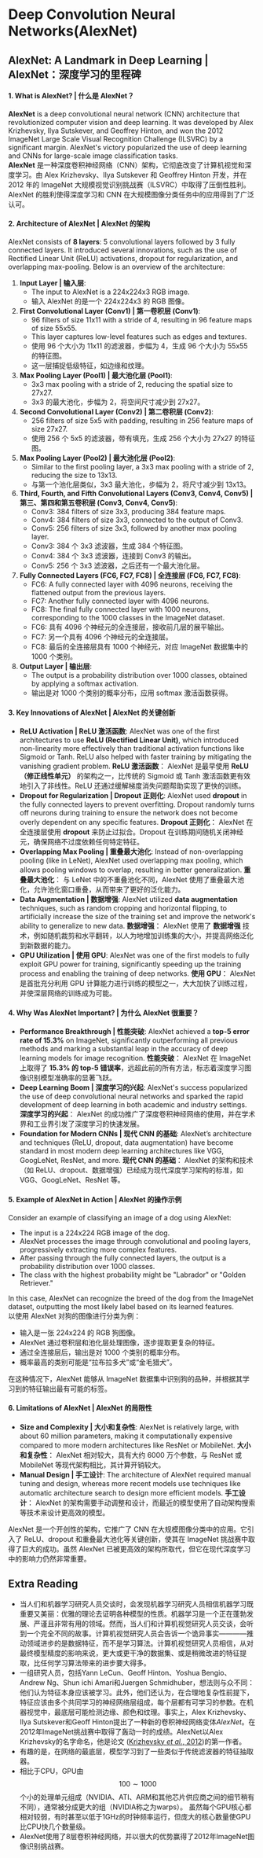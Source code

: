 # Deep Convolution Neural Networks(AlexNet)

## AlexNet: A Landmark in Deep Learning | AlexNet：深度学习的里程碑

#### 1. **What is AlexNet? | 什么是 AlexNet？**

**AlexNet** is a deep convolutional neural network (CNN) architecture that revolutionized computer vision and deep learning. It was developed by Alex Krizhevsky, Ilya Sutskever, and Geoffrey Hinton, and won the 2012 ImageNet Large Scale Visual Recognition Challenge (ILSVRC) by a significant margin. AlexNet's victory popularized the use of deep learning and CNNs for large-scale image classification tasks.\
**AlexNet** 是一种深度卷积神经网络（CNN）架构，它彻底改变了计算机视觉和深度学习。由 Alex Krizhevsky、Ilya Sutskever 和 Geoffrey Hinton 开发，并在 2012 年的 ImageNet 大规模视觉识别挑战赛（ILSVRC）中取得了压倒性胜利。AlexNet 的胜利使得深度学习和 CNN 在大规模图像分类任务中的应用得到了广泛认可。

#### 2. **Architecture of AlexNet | AlexNet 的架构**

AlexNet consists of **8 layers**: 5 convolutional layers followed by 3 fully connected layers. It introduced several innovations, such as the use of Rectified Linear Unit (ReLU) activations, dropout for regularization, and overlapping max-pooling. Below is an overview of the architecture:

1. **Input Layer | 输入层**:
   * The input to AlexNet is a 224x224x3 RGB image.
   * 输入 AlexNet 的是一个 224x224x3 的 RGB 图像。
2. **First Convolutional Layer (Conv1) | 第一卷积层 (Conv1)**:
   * 96 filters of size 11x11 with a stride of 4, resulting in 96 feature maps of size 55x55.
   * This layer captures low-level features such as edges and textures.
   * 使用 96 个大小为 11x11 的滤波器，步幅为 4，生成 96 个大小为 55x55 的特征图。
   * 这一层捕捉低级特征，如边缘和纹理。
3. **Max Pooling Layer (Pool1) | 最大池化层 (Pool1)**:
   * 3x3 max pooling with a stride of 2, reducing the spatial size to 27x27.
   * 3x3 的最大池化，步幅为 2，将空间尺寸减少到 27x27。
4. **Second Convolutional Layer (Conv2) | 第二卷积层 (Conv2)**:
   * 256 filters of size 5x5 with padding, resulting in 256 feature maps of size 27x27.
   * 使用 256 个 5x5 的滤波器，带有填充，生成 256 个大小为 27x27 的特征图。
5. **Max Pooling Layer (Pool2) | 最大池化层 (Pool2)**:
   * Similar to the first pooling layer, a 3x3 max pooling with a stride of 2, reducing the size to 13x13.
   * 与第一个池化层类似，3x3 最大池化，步幅为 2，将尺寸减少到 13x13。
6. **Third, Fourth, and Fifth Convolutional Layers (Conv3, Conv4, Conv5) | 第三、第四和第五卷积层 (Conv3, Conv4, Conv5)**:
   * Conv3: 384 filters of size 3x3, producing 384 feature maps.
   * Conv4: 384 filters of size 3x3, connected to the output of Conv3.
   * Conv5: 256 filters of size 3x3, followed by another max pooling layer.
   * Conv3: 384 个 3x3 滤波器，生成 384 个特征图。
   * Conv4: 384 个 3x3 滤波器，连接到 Conv3 的输出。
   * Conv5: 256 个 3x3 滤波器，之后还有一个最大池化层。
7. **Fully Connected Layers (FC6, FC7, FC8) | 全连接层 (FC6, FC7, FC8)**:
   * FC6: A fully connected layer with 4096 neurons, receiving the flattened output from the previous layers.
   * FC7: Another fully connected layer with 4096 neurons.
   * FC8: The final fully connected layer with 1000 neurons, corresponding to the 1000 classes in the ImageNet dataset.
   * FC6: 具有 4096 个神经元的全连接层，接收前几层的展平输出。
   * FC7: 另一个具有 4096 个神经元的全连接层。
   * FC8: 最后的全连接层具有 1000 个神经元，对应 ImageNet 数据集中的 1000 个类别。
8. **Output Layer | 输出层**:
   * The output is a probability distribution over 1000 classes, obtained by applying a softmax activation.
   * 输出是对 1000 个类别的概率分布，应用 softmax 激活函数获得。

#### 3. **Key Innovations of AlexNet | AlexNet 的关键创新**

* **ReLU Activation | ReLU 激活函数**: AlexNet was one of the first architectures to use **ReLU (Rectified Linear Unit)**, which introduced non-linearity more effectively than traditional activation functions like Sigmoid or Tanh. ReLU also helped with faster training by mitigating the vanishing gradient problem. **ReLU 激活函数**： AlexNet 是最早使用 **ReLU（修正线性单元）** 的架构之一，比传统的 Sigmoid 或 Tanh 激活函数更有效地引入了非线性。ReLU 还通过缓解梯度消失问题帮助实现了更快的训练。
* **Dropout for Regularization | Dropout 正则化**: AlexNet used **dropout** in the fully connected layers to prevent overfitting. Dropout randomly turns off neurons during training to ensure the network does not become overly dependent on any specific features. **Dropout 正则化**： AlexNet 在全连接层使用 **dropout** 来防止过拟合。Dropout 在训练期间随机关闭神经元，确保网络不过度依赖任何特定特征。
* **Overlapping Max Pooling | 重叠最大池化**: Instead of non-overlapping pooling (like in LeNet), AlexNet used overlapping max pooling, which allows pooling windows to overlap, resulting in better generalization. **重叠最大池化**： 与 LeNet 中的不重叠池化不同，AlexNet 使用了重叠最大池化，允许池化窗口重叠，从而带来了更好的泛化能力。
* **Data Augmentation | 数据增强**: AlexNet utilized **data augmentation** techniques, such as random cropping and horizontal flipping, to artificially increase the size of the training set and improve the network's ability to generalize to new data. **数据增强**： AlexNet 使用了 **数据增强** 技术，例如随机裁剪和水平翻转，以人为地增加训练集的大小，并提高网络泛化到新数据的能力。
* **GPU Utilization | 使用 GPU**: AlexNet was one of the first models to fully exploit GPU power for training, significantly speeding up the training process and enabling the training of deep networks. **使用 GPU**： AlexNet 是首批充分利用 GPU 计算能力进行训练的模型之一，大大加快了训练过程，并使深层网络的训练成为可能。

#### 4. **Why Was AlexNet Important? | 为什么 AlexNet 很重要？**

* **Performance Breakthrough | 性能突破**: AlexNet achieved a **top-5 error rate of 15.3%** on ImageNet, significantly outperforming all previous methods and marking a substantial leap in the accuracy of deep learning models for image recognition. **性能突破**： AlexNet 在 ImageNet 上取得了 **15.3% 的 top-5 错误率**，远超此前的所有方法，标志着深度学习图像识别模型准确率的显著飞跃。
* **Deep Learning Boom | 深度学习的兴起**: AlexNet's success popularized the use of deep convolutional neural networks and sparked the rapid development of deep learning in both academic and industry settings. **深度学习的兴起**： AlexNet 的成功推广了深度卷积神经网络的使用，并在学术界和工业界引发了深度学习的快速发展。
* **Foundation for Modern CNNs | 现代 CNN 的基础**: AlexNet’s architecture and techniques (ReLU, dropout, data augmentation) have become standard in most modern deep learning architectures like VGG, GoogLeNet, ResNet, and more. **现代 CNN 的基础**： AlexNet 的架构和技术（如 ReLU、dropout、数据增强）已经成为现代深度学习架构的标准，如 VGG、GoogLeNet、ResNet 等。

#### 5. **Example of AlexNet in Action | AlexNet 的操作示例**

Consider an example of classifying an image of a dog using AlexNet:

* The input is a 224x224 RGB image of the dog.
* AlexNet processes the image through convolutional and pooling layers, progressively extracting more complex features.
* After passing through the fully connected layers, the output is a probability distribution over 1000 classes.
* The class with the highest probability might be "Labrador" or "Golden Retriever."

In this case, AlexNet can recognize the breed of the dog from the ImageNet dataset, outputting the most likely label based on its learned features.\
以使用 AlexNet 对狗的图像进行分类为例：

* 输入是一张 224x224 的 RGB 狗图像。
* AlexNet 通过卷积层和池化层处理图像，逐步提取更复杂的特征。
* 通过全连接层后，输出是对 1000 个类别的概率分布。
* 概率最高的类别可能是“拉布拉多犬”或“金毛猎犬”。

在这种情况下，AlexNet 能够从 ImageNet 数据集中识别狗的品种，并根据其学习到的特征输出最有可能的标签。

#### 6. **Limitations of AlexNet | AlexNet 的局限性**

* **Size and Complexity | 大小和复杂性**: AlexNet is relatively large, with about 60 million parameters, making it computationally expensive compared to more modern architectures like ResNet or MobileNet. **大小和复杂性**： AlexNet 相对较大，具有大约 6000 万个参数，与 ResNet 或 MobileNet 等现代架构相比，其计算开销较大。
* **Manual Design | 手工设计**: The architecture of AlexNet required manual tuning and design, whereas more recent models use techniques like automatic architecture search to design more efficient models. **手工设计**： AlexNet 的架构需要手动调整和设计，而最近的模型使用了自动架构搜索等技术来设计更高效的模型。



AlexNet 是一个开创性的架构，它推广了 CNN 在大规模图像分类中的应用。它引入了 ReLU、dropout 和重叠最大池化等关键创新，使其在 ImageNet 挑战赛中取得了巨大的成功。虽然 AlexNet 已被更高效的架构所取代，但它在现代深度学习中的影响力仍然非常重要。

## Extra Reading

* 当人们和机器学习研究人员交谈时，会发现机器学习研究人员相信机器学习既重要又美丽：优雅的理论去证明各种模型的性质。机器学习是一个正在蓬勃发展、严谨且非常有用的领域。然而，当人们和计算机视觉研究人员交谈，会听到一个完全不同的故事。计算机视觉研究人员会告诉一个诡异事实————推动领域进步的是数据特征，而不是学习算法。计算机视觉研究人员相信，从对最终模型精度的影响来说，更大或更干净的数据集、或是稍微改进的特征提取，比任何学习算法带来的进步要大得多。
* 一组研究人员，包括Yann LeCun、Geoff Hinton、Yoshua Bengio、Andrew Ng、Shun ichi Amari和Juergen Schmidhuber，想法则与众不同：他们认为特征本身应该被学习。此外，他们还认为，在合理地复杂性前提下，特征应该由多个共同学习的神经网络层组成，每个层都有可学习的参数。在机器视觉中，最底层可能检测边缘、颜色和纹理。事实上，Alex Krizhevsky、Ilya Sutskever和Geoff Hinton提出了一种新的卷积神经网络变&#x4F53;_&#x41;lexNet_。在2012年ImageNet挑战赛中取得了轰动一时的成绩。AlexNet以Alex Krizhevsky的名字命名，他是论文 ([Krizhevsky _et al._, 2012](https://zh.d2l.ai/chapter_references/zreferences.html#id88))的第一作者。
* 有趣的是，在网络的最底层，模型学习到了一些类似于传统滤波器的特征抽取器。
* 相比于CPU，GPU由$$100∼1000$$个小的处理单元组成（NVIDIA、ATI、ARM和其他芯片供应商之间的细节稍有不同），通常被分成更大的组（NVIDIA称之为warps）。 虽然每个GPU核心都相对较弱，有时甚至以低于1GHz的时钟频率运行，但庞大的核心数量使GPU比CPU快几个数量级。
* AlexNet使用了8层卷积神经网络，并以很大的优势赢得了2012年ImageNet图像识别挑战赛。
